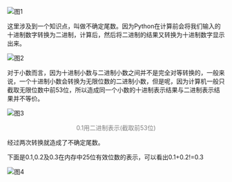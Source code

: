![图1](faq/img/101-1.png)

这里涉及到一个知识点，叫做不确定尾数。因为Python在计算前会将我们输入的十进制数字转换为二进制，计算后，然后将二进制的结果又转换为十进制数字显示出来。

![图2](faq/img/101-2.png)

对于小数而言，因为十进制小数与二进制小数之间并不是完全对等转换的，一般来说，一个十进制小数会转换为无限位数的二进制小数，但是呢，因为计算机一般只截取无限位数中前53位，所以造成同一个小数的十进制表示结果与二进制表示结果并不等价。

![图3](faq/img/101-3.png)

<div style="text-align:center;color:gray">0.1用二进制表示(截取前53位)</div>

经过两次转换就造成了不确定尾数。

下面是0.1,0.2及0.3在内存中25位有效位数的表示，可以看出0.1+0.2!=0.3

![图4](faq/img/101-4.png)
